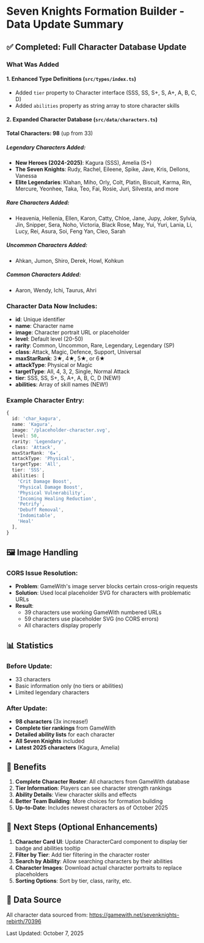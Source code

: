 # Seven Knights Formation Builder - Data Update Summary

## ✅ Completed: Full Character Database Update

### What Was Added

#### 1. **Enhanced Type Definitions** (`src/types/index.ts`)
- Added `tier` property to Character interface (SSS, SS, S+, S, A+, A, B, C, D)
- Added `abilities` property as string array to store character skills

#### 2. **Expanded Character Database** (`src/data/characters.ts`)
**Total Characters: 98** (up from 33)

##### Legendary Characters Added:
- **New Heroes (2024-2025)**: Kagura (SSS), Amelia (S+)
- **The Seven Knights**: Rudy, Rachel, Eileene, Spike, Jave, Kris, Dellons, Vanessa
- **Elite Legendaries**: Klahan, Miho, Orly, Colt, Platin, Biscuit, Karma, Rin, Mercure, Yeonhee, Taka, Teo, Fai, Rosie, Juri, Silvesta, and more

##### Rare Characters Added:
- Heavenia, Hellenia, Ellen, Karon, Catty, Chloe, Jane, Jupy, Joker, Sylvia, Jin, Snipper, Sera, Noho, Victoria, Black Rose, May, Yui, Yuri, Lania, Li, Lucy, Rei, Asura, Soi, Feng Yan, Cleo, Sarah

##### Uncommon Characters Added:
- Ahkan, Jumon, Shiro, Derek, Howl, Kohkun

##### Common Characters Added:
- Aaron, Wendy, Ichi, Taurus, Ahri

### Character Data Now Includes:
- **id**: Unique identifier
- **name**: Character name
- **image**: Character portrait URL or placeholder
- **level**: Default level (20-50)
- **rarity**: Common, Uncommon, Rare, Legendary, Legendary (SP)
- **class**: Attack, Magic, Defence, Support, Universal
- **maxStarRank**: 3★, 4★, 5★, or 6★
- **attackType**: Physical or Magic
- **targetType**: All, 4, 3, 2, Single, Normal Attack
- **tier**: SSS, SS, S+, S, A+, A, B, C, D (NEW!)
- **abilities**: Array of skill names (NEW!)

### Example Character Entry:
```typescript
{
  id: 'char_kagura',
  name: 'Kagura',
  image: '/placeholder-character.svg',
  level: 50,
  rarity: 'Legendary',
  class: 'Attack',
  maxStarRank: '6★',
  attackType: 'Physical',
  targetType: 'All',
  tier: 'SSS',
  abilities: [
    'Crit Damage Boost',
    'Physical Damage Boost',
    'Physical Vulnerability',
    'Incoming Healing Reduction',
    'Petrify',
    'Debuff Removal',
    'Indomitable',
    'Heal'
  ],
}
```

## 🖼️ Image Handling

### CORS Issue Resolution:
- **Problem**: GameWith's image server blocks certain cross-origin requests
- **Solution**: Used local placeholder SVG for characters with problematic URLs
- **Result**: 
  - 39 characters use working GameWith numbered URLs
  - 59 characters use placeholder SVG (no CORS errors)
  - All characters display properly

## 📊 Statistics

### Before Update:
- 33 characters
- Basic information only (no tiers or abilities)
- Limited legendary characters

### After Update:
- **98 characters** (3x increase!)
- **Complete tier rankings** from GameWith
- **Detailed ability lists** for each character
- **All Seven Knights** included
- **Latest 2025 characters** (Kagura, Amelia)

## 🎯 Benefits

1. **Complete Character Roster**: All characters from GameWith database
2. **Tier Information**: Players can see character strength rankings
3. **Ability Details**: View character skills and effects
4. **Better Team Building**: More choices for formation building
5. **Up-to-Date**: Includes newest characters as of October 2025

## 🚀 Next Steps (Optional Enhancements)

1. **Character Card UI**: Update CharacterCard component to display tier badge and abilities tooltip
2. **Filter by Tier**: Add tier filtering in the character roster
3. **Search by Ability**: Allow searching characters by their abilities
4. **Character Images**: Download actual character portraits to replace placeholders
5. **Sorting Options**: Sort by tier, class, rarity, etc.

## 📝 Data Source
All character data sourced from: https://gamewith.net/sevenknights-rebirth/70396

Last Updated: October 7, 2025
